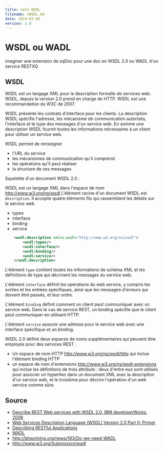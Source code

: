```yaml
---
title: note WSDL
filename: nWSDL.md
date: 2014-03-05
version: 1.0
---
```


WSDL ou WADL
==========

imaginer une extension de xqDoc pour une doc en WSDL 2.0 ou WADL d'un service RESTXQ



WSDL
-----

WSDL est un langage XML pour la description formelle de services web.
WSDL, depuis la version 2.0 prend en charge de HTTP.
WSDL est une recommandation du W3C de 2007.

WSDL présente les contrats d'interface pour les clients. La description WSDL spécifie l'adresse, les mécanisme de communication autorisés, l'interface et le type des messages d'un service web. En somme une description WSDL fournit toutes les informations nécessaires à un client pour utiliser un service web.

WSDL permet de renseigner
- l'URL du service
- les mécanismes de communication qu'il comprend
- les opérations qu'il peut réaliser
- la structure de ses messages

Squelette d'un document WSDL 2.0 :

WSDL est un langage XML dans l'espace de nom http://www.w3.org/ns/wsdl
L'élément racine d'un document WSDL est `description`.
Il accepte quatre éléments fils qui rassemblent les détails sur le service web.
- types
- interface
- binding
- service

```xml
    <wsdl:description xmlns:wsdl="http://www.w3.org/ns/wsdl">
        <wsdl:types/>
        <wsdl:interface/>
        <wsdl:binding/>
        <wsdl:service/>
    </wsdl:description>
```

L'élément `type` contient toutes les informations de schéma XML et les définitions de type qui décrivent les messages du service web.

L'élément `interface` définit les opérations du web service, y compris les sorties et les entrées spécifiques, ainsi que les messages d'erreurs qui doivent être passés, et leur ordre.

L'élément `binding` définit comment un client peut communiquer avec un service web. Dans le cas de service REST, un binding spécifie que le client peut communiquer en utilisant HTTP.

L'élément `service` associe une adresse pour le service web avec une interface spécifique et un binding.

WSDL 2.0 définit deux espaces de noms supplémentaires qui peuvent être employés pour des services REST :

- Un espace de nom HTTP http://www.w3.org/ns/wsdl/http qui inclue l'élément binding HTTP
- un espace de nom d'extensions http://www.w3.org/ns/wsdl-extensions qui inclue les définitions de trois attributs : deux d'entre eux sont utilisés pour associer un hyperlien dans un document XML avec la description d'un service web, et le troisième pour décrire l'opération d'un web service comme sûre.


Source
-------

- [Describe REST Web services with WSDL 2.0, IBM developerWorks, 2008](http://www.ibm.com/developerworks/webservices/library/ws-restwsdl/)
- [Web Services Description Language (WSDL) Version 2.0 Part 0: Primer](http://www.w3.org/TR/2007/REC-wsdl20-primer-20070626/)
- [Describing RESTful Applications](http://www.infoq.com/articles/subbu-allamaraju-rest)
- [WADL](http://fr.wikipedia.org/wiki/Web_Application_Description_Language)
- http://bitworking.org/news/193/Do-we-need-WADL
- http://www.w3.org/Submission/wadl
